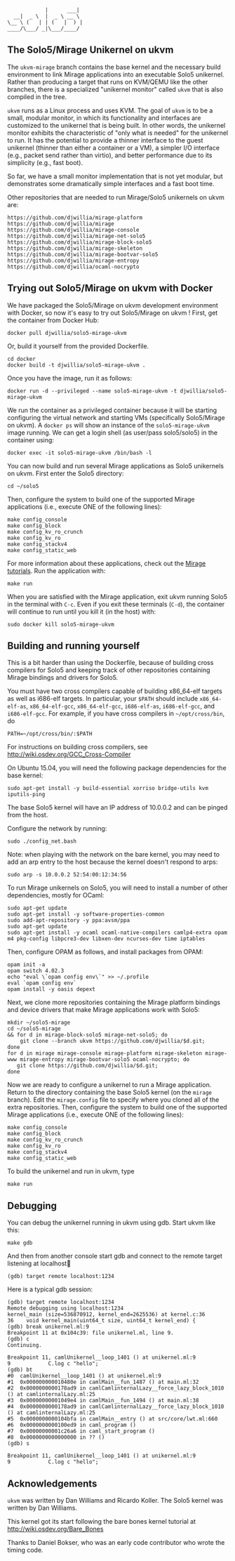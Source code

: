                 |      ___|  
      __|  _ \  |  _ \ __ \  
    \__ \ (   | | (   |  ) | 
    ____/\___/ _|\___/____/  

The Solo5/Mirage Unikernel on ukvm
----------------------------------

The `ukvm-mirage` branch contains the base kernel and the necessary
build environment to link Mirage applications into an executable Solo5
unikernel.  Rather than producing a target that runs on KVM/QEMU like
the other branches, there is a specialized "unikernel monitor" called
`ukvm` that is also compiled in the tree.

`ukvm` runs as a Linux process and uses KVM.  The goal of `ukvm` is to
be a small, modular monitor, in which its functionality and interfaces
are customized to the unikernel that is being built.  In other words,
the unikernel monitor exhibits the characteristic of "only what is
needed" for the unikernel to run.  It has the potential to provide a
thinner interface to the guest unikernel (thinner than either a
container or a VM), a simpler I/O interface (e.g., packet send rather
than virtio), and better performance due to its simplicity (e.g., fast
boot).

So far, we have a small monitor implementation that is not yet
modular, but demonstrates some dramatically simple interfaces and a
fast boot time.

Other repositories that are needed to run Mirage/Solo5 unikernels on
ukvm are:

    https://github.com/djwillia/mirage-platform
    https://github.com/djwillia/mirage
    https://github.com/djwillia/mirage-console
    https://github.com/djwillia/mirage-net-solo5
    https://github.com/djwillia/mirage-block-solo5
    https://github.com/djwillia/mirage-skeleton
    https://github.com/djwillia/mirage-bootvar-solo5
    https://github.com/djwillia/mirage-entropy
    https://github.com/djwillia/ocaml-nocrypto 

Trying out Solo5/Mirage on ukvm with Docker
-------------------------------------------

We have packaged the Solo5/Mirage on ukvm development environment with
Docker, so now it's easy to try out Solo5/Mirage on ukvm !  First, get
the container from Docker Hub:

    docker pull djwillia/solo5-mirage-ukvm

Or, build it yourself from the provided Dockerfile.  

    cd docker
    docker build -t djwillia/solo5-mirage-ukvm .

Once you have the image, run it as follows:

    docker run -d --privileged --name solo5-mirage-ukvm -t djwillia/solo5-mirage-ukvm

We run the container as a privileged container because it will be
starting configuring the virtual network and starting VMs
(specifically Solo5/Mirage on ukvm).  A `docker ps` will show an
instance of the `solo5-mirage-ukvm` image running.  We can get a login
shell (as user/pass solo5/solo5) in the container using:

    docker exec -it solo5-mirage-ukvm /bin/bash -l

You can now build and run several Mirage applications as Solo5
unikernels on ukvm.  First enter the Solo5 directory:

    cd ~/solo5
    
Then, configure the system to build one of the supported Mirage
applications (i.e., execute ONE of the following lines):

    make config_console
    make config_block
    make config_kv_ro_crunch
    make config_kv_ro
    make config_stackv4
    make config_static_web

For more information about these applications, check out the [Mirage
tutorials](https://mirage.io/wiki/hello-world). Run the application
with:

    make run

When you are satisfied with the Mirage application, exit ukvm running
Solo5 in the terminal with `C-c`.  Even if you exit these terminals
(`C-d`), the container will continue to run until you kill it (in the
host) with:

    sudo docker kill solo5-mirage-ukvm


Building and running yourself
-----------------------------

This is a bit harder than using the Dockerfile, because of building
cross compilers for Solo5 and keeping track of other repositories
containing Mirage bindings and drivers for Solo5.

You must have two cross compilers capable of building x86_64-elf
targets as well as i686-elf targets.  In particular, your `$PATH`
should include `x86_64-elf-as`, `x86_64-elf-gcc`, `x86_64-elf-gcc`,
`i686-elf-as`, `i686-elf-gcc`, and `i686-elf-gcc`.  For example, if
you have cross compilers in `~/opt/cross/bin`, do

    PATH=~/opt/cross/bin/:$PATH

For instructions on building cross compilers, see
<http://wiki.osdev.org/GCC_Cross-Compiler>

On Ubuntu 15.04, you will need the following package dependencies for
the base kernel:

    sudo apt-get install -y build-essential xorriso bridge-utils kvm iputils-ping

The base Solo5 kernel will have an IP address of 10.0.0.2 and can be
pinged from the host.

Configure the network by running:

    sudo ./config_net.bash

Note: when playing with the network on the bare kernel, you may need
to add an arp entry to the host because the kernel doesn't respond to
arps:

    sudo arp -s 10.0.0.2 52:54:00:12:34:56

To run Mirage unikernels on Solo5, you will need to install a number
of other dependencies, mostly for OCaml:

    sudo apt-get update
    sudo apt-get install -y software-properties-common
    sudo add-apt-repository -y ppa:avsm/ppa
    sudo apt-get update
    sudo apt-get install -y ocaml ocaml-native-compilers camlp4-extra opam m4 pkg-config libpcre3-dev libxen-dev ncurses-dev time iptables

Then, configure OPAM as follows, and install packages from OPAM:

    opam init -a
    opam switch 4.02.3
    echo "eval \`opam config env\`" >> ~/.profile
    eval `opam config env`
    opam install -y oasis depext

Next, we clone more repositories containing the Mirage platform
bindings and device drivers that make Mirage applications work with
Solo5:

    mkdir ~/solo5-mirage
    cd ~/solo5-mirage
    && for d in mirage-block-solo5 mirage-net-solo5; do
        git clone --branch ukvm https://github.com/djwillia/$d.git;
    done
    for d in mirage mirage-console mirage-platform mirage-skeleton mirage-www mirage-entropy mirage-bootvar-solo5 ocaml-nocrypto; do
       git clone https://github.com/djwillia/$d.git;
    done

Now we are ready to configure a unikernel to run a Mirage application.
Return to the directory containing the base Solo5 kernel (on the
`mirage` branch). Edit the `mirage.config` file to specify where you
cloned all of the extra repositories.  Then, configure the system to
build one of the supported Mirage applications (i.e., execute ONE of
the following lines):

    make config_console
    make config_block
    make config_kv_ro_crunch
    make config_kv_ro
    make config_stackv4
    make config_static_web

To build the unikernel and run in ukvm, type

    make run

Debugging
---------

You can debug the unikernel running in ukvm using gdb. Start
ukvm like this:

    make gdb

And then from another console start gdb and connect to the remote target
listening at localhost:1234:

    (gdb) target remote localhost:1234

Here is a typical gdb session:

    (gdb) target remote localhost:1234
    Remote debugging using localhost:1234
    kernel_main (size=536870912, kernel_end=2625536) at kernel.c:36
    36    void kernel_main(uint64_t size, uint64_t kernel_end) {
    (gdb) break unikernel.ml:9
    Breakpoint 11 at 0x104c39: file unikernel.ml, line 9.
    (gdb) c
    Continuing.

    Breakpoint 11, camlUnikernel__loop_1401 () at unikernel.ml:9
    9            C.log c "hello";
    (gdb) bt
    #0  camlUnikernel__loop_1401 () at unikernel.ml:9
    #1  0x000000000010480e in camlMain__fun_1487 () at main.ml:32
    #2  0x0000000000178ad9 in camlCamlinternalLazy__force_lazy_block_1010 () at camlinternalLazy.ml:25
    #3  0x00000000001049e4 in camlMain__fun_1494 () at main.ml:38
    #4  0x0000000000178ad9 in camlCamlinternalLazy__force_lazy_block_1010 () at camlinternalLazy.ml:25
    #5  0x0000000000104bfa in camlMain__entry () at src/core/lwt.ml:660
    #6  0x0000000000100ed9 in caml_program ()
    #7  0x00000000001c26a6 in caml_start_program ()
    #8  0x0000000000000000 in ?? ()
    (gdb) s

    Breakpoint 11, camlUnikernel__loop_1401 () at unikernel.ml:9
    9            C.log c "hello";

Acknowledgements
----------------

`ukvm` was written by Dan Williams and Ricardo Koller.  The Solo5
kernel was written by Dan Williams.

This kernel got its start following the bare bones kernel tutorial at
<http://wiki.osdev.org/Bare_Bones>

Thanks to Daniel Bokser, who was an early code contributor who wrote
the timing code.
